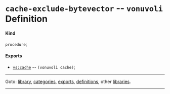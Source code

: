 

<a id='definition__vonuvoli__cache-exclude-bytevector'></a>

# `cache-exclude-bytevector` -- `vonuvoli` Definition


<a id='definition__vonuvoli__cache-exclude-bytevector__kind'></a>

#### Kind

`procedure`;


<a id='definition__vonuvoli__cache-exclude-bytevector__exports'></a>

#### Exports

 * [`vs:cache`](../../vonuvoli/exports/vs_3a_cache.md#export__vonuvoli__vs_3a_cache) -- `(vonuvoli cache)`;

----

Goto: [library](../../vonuvoli/_index.md#library__vonuvoli), [categories](../../vonuvoli/categories/_index.md#toc__vonuvoli__categories), [exports](../../vonuvoli/exports/_index.md#toc__vonuvoli__exports), [definitions](../../vonuvoli/definitions/_index.md#toc__vonuvoli__definitions), other [libraries](../../_libraries.md#toc__libraries).

----

